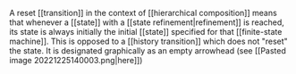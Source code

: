 A reset [[transition]] in the context of [[hierarchical composition]] means that whenever a [[state]] with a [[state refinement|refinement]] is reached, its state is always initially the initial [[state]] specified for that [[finite-state machine]]. This is opposed to a [[history transition]] which does not "reset" the state. It is designated graphically as an empty arrowhead (see [[Pasted image 20221225140003.png|here]])